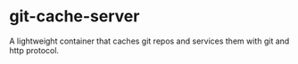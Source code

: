 # git-cache-server
A lightweight container that caches git repos and services them with git and http protocol.
